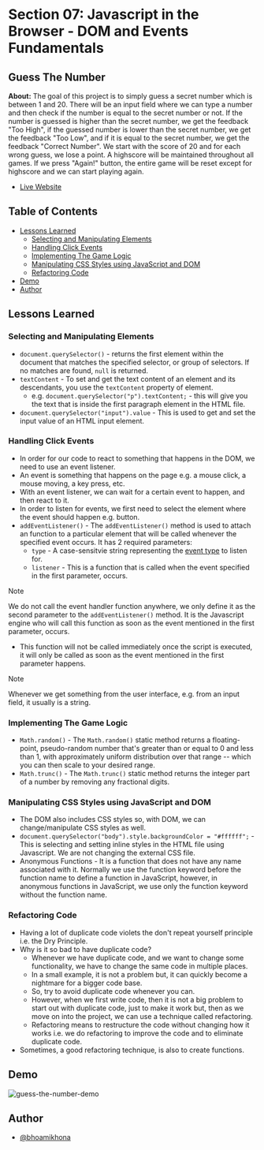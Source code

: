 # Section 07: Javascript in the Browser - DOM and Events Fundamentals

## Guess The Number

**About:** The goal of this project is to simply guess a secret number which is between 1 and 20. There will be an input field where we can type a number and then check if the number is equal to the secret number or not. If the number is guessed is higher than the secret number, we get the feedback "Too High", if the guessed number is lower than the secret number, we get the feedback "Too Low", and if it is equal to the secret number, we get the feedback "Correct Number". We start with the score of 20 and for each wrong guess, we lose a point. A highscore will be maintained throughout all games. If we press "Again!" button, the entire game will be reset except for highscore and we can start playing again.

- [Live Website]()

## Table of Contents

- [Lessons Learned](#lessons-learned)
  - [Selecting and Manipulating Elements](#selecting-and-manipulating-elements)
  - [Handling Click Events](#handling-click-events)
  - [Implementing The Game Logic](#implementing-the-game-logic)
  - [Manipulating CSS Styles using JavaScript and DOM](#manipulating-css-styles-using-javascript-and-dom)
  - [Refactoring Code](#refactoring-code)
- [Demo](#demo)
- [Author](#author)

## Lessons Learned

### Selecting and Manipulating Elements

- `document.querySelector()` - returns the first element within the document that matches the specified selector, or group of selectors. If no matches are found, `null` is returned.
- `textContent` - To set and get the text content of an element and its descendants, you use the `textContent` property of element.
  - e.g. `document.querySelector("p").textContent;` - this will give you the text that is inside the first paragraph element in the HTML file.
- `document.querySelector("input").value` - This is used to get and set the input value of an HTML input element.

### Handling Click Events

- In order for our code to react to something that happens in the DOM, we need to use an event listener.
- An event is something that happens on the page e.g. a mouse click, a mouse moving, a key press, etc.
- With an event listener, we can wait for a certain event to happen, and then react to it.
- In order to listen for events, we first need to select the element where the event should happen e.g. button.
- `addEventListener()` - The `addEventListener()` method is used to attach an function to a particular element that will be called whenever the specified event occurs. It has 2 required parameters:
  - `type` - A case-sensitvie string representing the [event type](https://developer.mozilla.org/en-US/docs/Web/Events) to listen for.
  - `listener` - This is a function that is called when the event specified in the first parameter, occurs.

> [!NOTE]
> We do not call the event handler function anywhere, we only define it as the second parameter to the `addEventListener()` method. It is the Javascript engine who will call this function as soon as the event mentioned in the first parameter, occurs.

- This function will not be called immediately once the script is executed, it will only be called as soon as the event mentioned in the first parameter happens.

> [!NOTE]
> Whenever we get something from the user interface, e.g. from an input field, it usually is a string.

### Implementing The Game Logic

- `Math.random()` - The `Math.random()` static method returns a floating-point, pseudo-random number that's greater than or equal to 0 and less than 1, with approximately uniform distribution over that range -- which you can then scale to your desired range.
- `Math.trunc()` - The `Math.trunc()` static method returns the integer part of a number by removing any fractional digits.

### Manipulating CSS Styles using JavaScript and DOM

- The DOM also includes CSS styles so, with DOM, we can change/manipulate CSS styles as well.
- `document.querySelector("body").style.backgroundColor = "#ffffff";` - This is selecting and setting inline styles in the HTML file using Javascript. We are not changing the external CSS file.
- Anonymous Functions - It is a function that does not have any name associated with it. Normally we use the function keyword before the function name to define a function in JavaScript, however, in anonymous functions in JavaScript, we use only the function keyword without the function name.

### Refactoring Code

- Having a lot of duplicate code violets the don't repeat yourself principle i.e. the Dry Principle.
- Why is it so bad to have duplicate code?
  - Whenever we have duplicate code, and we want to change some functionality, we have to change the same code in multiple places.
  - In a small example, it is not a problem but, it can quickly become a nightmare for a bigger code base.
  - So, try to avoid duplicate code whenever you can.
  - However, when we first write code, then it is not a big problem to start out with duplicate code, just to make it work but, then as we move on into the project, we can use a technique called refactoring.
  - Refactoring means to restructure the code without changing how it works i.e. we do refactoring to improve the code and to eliminate duplicate code.
- Sometimes, a good refactoring technique, is also to create functions.

## Demo

![guess-the-number-demo](https://github.com/bhoamikhona/javascript/assets/50435319/78784eb0-9d6b-47e6-a6b8-cbc6cdb5113c)

## Author

- [@bhoamikhona](https://github.com/bhoamikhona)
